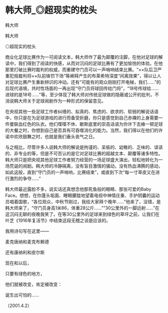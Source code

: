# 韩大师_◎超现实的枕头

韩大师

韩大师

◎超现实的枕头

商业化足球比赛作为一可阅读文本，韩大师作了最为颠覆的注脚，在他对足球的解读中，我们得到了阅读的快感，从而对沉闷的足球比赛有了更加愉悦的体验。在他那里打破比赛时裁判的权威，而重建守门员可以一声哨响结束比赛。“××队后卫严重犯规裁判将××队前锋罚下场”等阐释产生的布莱希特深度“间离效果”，得以让人对足球比赛产生重新辨识的冲动。还有“可能有的观众刚刚打开电梯，我们……”的后现代语境，共时性场面的一再出现“守门员将球回传给门将”，“18号传球给……进球的是18号……”等，至少体现了韩大师对传统足球做的隐蔽或公开的批判，不消说韩大师关于足球闹剧作为一种形式的保留意见。

在央视其他一些足球工作者纠缠的、拟真的、焦虑的、欲求的、软弱的解说话语中，你只是在为足球游戏的进行而备受折磨，你只是感觉到自己赤裸的上身需要一件曼联血红色的队衣。他们喋喋不休、歇斯底里的崇高话语为你许下去飨一顿足球的大餐之时，你想到自己是否具有可吞噬消化的能力。当然，我们得以在他们的许诺中欢欣鼓舞之时，也就是我们垂头丧气之日。

与之相比，尽管许多人说韩大师的解说是拘谨的、呆板的、幼稚的、乏味的、误读的、非专业的等，但是不可否认的是它对足球比赛的超越文本、颠覆等诸多特性。韩大师只是把央视其他足球工作者努力经营的一场足球盛大演出，轻松地转化为一场荒诞的闹剧。韩大师的冷静隔离，没有盲目激情的骚动，没有热血沸腾的感动，如此这般，直到“守门员的一声哨响，比赛结束”，或直到下次“每一寸草皮又在进行激烈的争夺……”

韩大师最近露脸不多，说实话还真想念他那死鱼般的眼睛、那张可爱的Baby Face。想想，在你蓬头垢面、睡眼朦胧地望着电视中神情庄重、手护阴囊的运动员唱着国歌，“各位观众，中秋节刚过，我给大家拜个晚年……”他来了，没错，是韩大师来了，“守门员身高1米86，体重28公斤……”“30公里外的一脚远射……”在这沉闷无聊的夜晚我笑了。在等30公里外的足球来到绿色的草坪之前，让我们在叶芝《1916年复活节》中结束这段无稽之谈是应该的。

我用诗句写在这里——

麦克唐纳和麦克布赖德

还有康纳利和皮尔斯

现在和以后，

只要有绿色的地方，

他们就被改变，肯定被改变：

诞生出可怕的……

（2001.4.2）